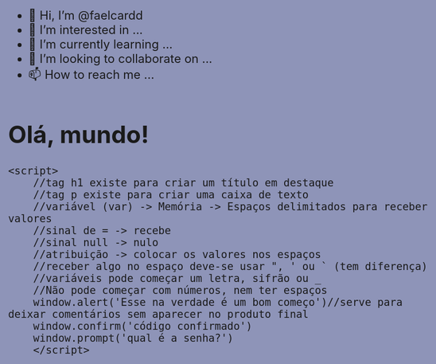 - 👋 Hi, I’m @faelcardd
- 👀 I’m interested in ...
- 🌱 I’m currently learning ...
- 💞️ I’m looking to collaborate on ...
- 📫 How to reach me ...
<!DOCTYPE html>
<html lang="pt-br">
<head>
    <meta charset="UTF-8">
    <meta http-equiv="X-UA-Compatible" content="IE=edge">
    <meta name="viewport" content="width=device-width, initial-scale=1.0">
    <title>PROTAGONISTA</title>
    <style>
    body{
        background-color: rgb(142, 148, 184);
        font-size: x-large;
        font-style: normal;
    } 
    </style>
</head>
<body>
    <h1>Olá, mundo!</h1>
    <p></p>
    
    <script>
        //tag h1 existe para criar um título em destaque
        //tag p existe para criar uma caixa de texto
        //variável (var) -> Memória -> Espaços delimitados para receber valores
        //sinal de = -> recebe
        //sinal null -> nulo
        //atribuição -> colocar os valores nos espaços
        //receber algo no espaço deve-se usar ", ' ou ` (tem diferença)
        //variáveis pode começar um letra, sifrão ou _
        //Não pode começar com números, nem ter espaços
        window.alert('Esse na verdade é um bom começo')//serve para deixar comentários sem aparecer no produto final
        window.confirm('código confirmado')
        window.prompt('qual é a senha?')
        </script>
<!---
faelcardd/faelcardd is a ✨ special ✨ repository because its `README.md` (this file) appears on your GitHub profile.
You can click the Preview link to take a look at your changes.
--->
